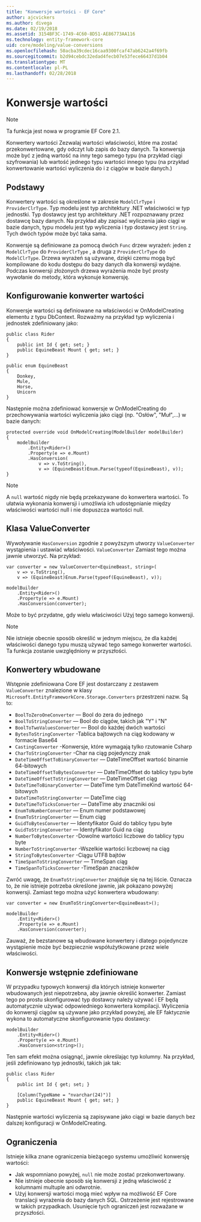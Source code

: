 ```yaml
---
title: "Konwersje wartości - EF Core"
author: ajcvickers
ms.author: divega
ms.date: 02/19/2018
ms.assetid: 3154BF3C-1749-4C60-8D51-AE86773AA116
ms.technology: entity-framework-core
uid: core/modeling/value-conversions
ms.openlocfilehash: 50acba39cdec16caa9300fcaf47ab6242a4f69fb
ms.sourcegitcommit: b2d94cebdc32edad4fecb07e53fece66437d1b04
ms.translationtype: MT
ms.contentlocale: pl-PL
ms.lasthandoff: 02/28/2018
---
```

# <a name="value-conversions"></a>Konwersje wartości

> [!NOTE]  
> Ta funkcja jest nowa w programie EF Core 2.1.

Konwertery wartości Zezwalaj wartości właściwości, które ma zostać przekonwertowane, gdy odczyt lub zapis do bazy danych. Ta konwersja może być z jedną wartość na inny tego samego typu (na przykład ciągi szyfrowania) lub wartość jednego typu wartości innego typu (na przykład konwertowanie wartości wyliczenia do i z ciągów w bazie danych.)

## <a name="fundamentals"></a>Podstawy

Konwertery wartości są określone w zakresie `ModelClrType` i `ProviderClrType`. Typ modelu jest typ architektury .NET właściwości w typ jednostki. Typ dostawcy jest typ architektury .NET rozpoznawany przez dostawcę bazy danych. Na przykład aby zapisać wyliczenia jako ciągi w bazie danych, typu modelu jest typ wyliczenia i typ dostawcy jest `String`. Tych dwóch typów może być taka sama.

Konwersje są definiowane za pomocą dwóch `Func` drzew wyrażeń: jeden z `ModelClrType` do `ProviderClrType` , a druga z `ProviderClrType` do `ModelClrType`. Drzewa wyrażeń są używane, dzięki czemu mogą być kompilowane do kodu dostępu do bazy danych dla konwersji wydajne. Podczas konwersji złożonych drzewa wyrażenia może być prosty wywołanie do metody, która wykonuje konwersję.

## <a name="configuring-a-value-converter"></a>Konfigurowanie konwerter wartości

Konwersje wartości są definiowane na właściwości w OnModelCreating elementu z typu DbContext. Rozważmy na przykład typ wyliczenia i jednostek zdefiniowany jako:
```Csharp
public class Rider
{
    public int Id { get; set; }
    public EquineBeast Mount { get; set; }
}

public enum EquineBeast
{
    Donkey,
    Mule,
    Horse,
    Unicorn
}
```
Następnie można zdefiniować konwersje w OnModelCreating do przechowywania wartości wyliczenia jako ciągi (np. "Osłów", "Muł",...) w bazie danych:
```Csharp
protected override void OnModelCreating(ModelBuilder modelBuilder)
{
    modelBuilder
        .Entity<Rider>()
        .Property(e => e.Mount)
        .HasConversion(
            v => v.ToString(),
            v => (EquineBeast)Enum.Parse(typeof(EquineBeast), v));
}
```
> [!NOTE]  
> A `null` wartość nigdy nie będą przekazywane do konwertera wartości. To ułatwia wykonania konwersji i umożliwia ich udostępnianie między właściwości wartości null i nie dopuszcza wartości null.

## <a name="the-valueconverter-class"></a>Klasa ValueConverter

Wywoływanie `HasConversion` zgodnie z powyższym utworzy `ValueConverter` wystąpienia i ustawiać właściwości. `ValueConverter` Zamiast tego można jawnie utworzyć. Na przykład:
```Csharp
var converter = new ValueConverter<EquineBeast, string>(
    v => v.ToString(),
    v => (EquineBeast)Enum.Parse(typeof(EquineBeast), v));

modelBuilder
    .Entity<Rider>()
    .Property(e => e.Mount)
    .HasConversion(converter);
```
Może to być przydatne, gdy wielu właściwości Użyj tego samego konwersji.

> [!NOTE]  
> Nie istnieje obecnie sposób określić w jednym miejscu, że dla każdej właściwości danego typu muszą używać tego samego konwerter wartości. Ta funkcja zostanie uwzględniony w przyszłości.

## <a name="built-in-converters"></a>Konwertery wbudowane

Wstępnie zdefiniowana Core EF jest dostarczany z zestawem `ValueConverter` znalezione w klasy `Microsoft.EntityFrameworkCore.Storage.Converters` przestrzeni nazw. Są to:
* `BoolToZeroOneConverter` — Bool do zera do jednego
* `BoolToStringConverter` — Bool do ciągów, takich jak "Y" i "N"
* `BoolToTwoValuesConverter` — Bool do każdej dwóch wartości
* `BytesToStringConverter` -Tablica bajtowych na ciąg kodowany w formacie Base64
* `CastingConverter` -Konwersje, które wymagają tylko rzutowanie Csharp
* `CharToStringConverter` -Char na ciąg pojedynczy znak
* `DateTimeOffsetToBinaryConverter` — DateTimeOffset wartość binarnie 64-bitowych
* `DateTimeOffsetToBytesConverter` — DateTimeOffset do tablicy typu byte
* `DateTimeOffsetToStringConverter` — DateTimeOffset ciąg
* `DateTimeToBinaryConverter` — DateTime tym DateTimeKind wartość 64-bitowych
* `DateTimeToStringConverter` — DateTime ciąg
* `DateTimeToTicksConverter` — DateTime aby znaczniki osi
* `EnumToNumberConverter` — Enum numer podstawowej
* `EnumToStringConverter` — Enum ciąg
* `GuidToBytesConverter` — Identyfikator Guid do tablicy typu byte
* `GuidToStringConverter` — Identyfikator Guid na ciąg
* `NumberToBytesConverter` -Dowolne wartości liczbowe do tablicy typu byte
* `NumberToStringConverter` -Wszelkie wartości liczbowej na ciąg
* `StringToBytesConverter` -Ciągu UTF8 bajtów
* `TimeSpanToStringConverter` — TimeSpan ciąg
* `TimeSpanToTicksConverter` -TimeSpan znaczników

Zwróć uwagę, że `EnumToStringConverter` znajduje się na tej liście. Oznacza to, że nie istnieje potrzeba określone jawnie, jak pokazano powyżej konwersji. Zamiast tego można użyć konwertera wbudowany:
```Csharp
var converter = new EnumToStringConverter<EquineBeast>();

modelBuilder
    .Entity<Rider>()
    .Property(e => e.Mount)
    .HasConversion(converter);
```
Zauważ, że bezstanowe są wbudowane konwertery i dlatego pojedyncze wystąpienie może być bezpiecznie współużytkowane przez wiele właściwości.

## <a name="pre-defined-conversions"></a>Konwersje wstępnie zdefiniowane

W przypadku typowych konwersji dla których istnieje konwerter wbudowanych jest niepotrzebna, aby jawnie określić konwerter. Zamiast tego po prostu skonfigurować typ dostawcy należy używać i EF będą automatycznie używać odpowiedniego konwertera kompilacji. Wyliczenia do konwersji ciągów są używane jako przykład powyżej, ale EF faktycznie wykona to automatyczne skonfigurowanie typu dostawcy:
```Csharp
modelBuilder
    .Entity<Rider>()
    .Property(e => e.Mount)
    .HasConversion<string>();
```
Ten sam efekt można osiągnąć, jawnie określając typ kolumny. Na przykład, jeśli zdefiniowano typ jednostki, takich jak tak:
```Csharp
public class Rider
{
    public int Id { get; set; }

    [Column(TypeName = "nvarchar(24)")]
    public EquineBeast Mount { get; set; }
}
```
Następnie wartości wyliczenia są zapisywane jako ciągi w bazie danych bez dalszej konfiguracji w OnModelCreating.

## <a name="limitations"></a>Ograniczenia

Istnieje kilka znane ograniczenia bieżącego systemu umożliwić konwersję wartości:
* Jak wspomniano powyżej, `null` nie może zostać przekonwertowany.
* Nie istnieje obecnie sposób się konwersji z jedną właściwość z kolumnami multuple ani odwrotnie.
* Użyj konwersji wartości mogą mieć wpływ na możliwość EF Core translacji wyrażenia do bazy danych SQL. Ostrzeżenie jest rejestrowane w takich przypadkach.
Usunięcie tych ograniczeń jest rozważane w przyszłości.
